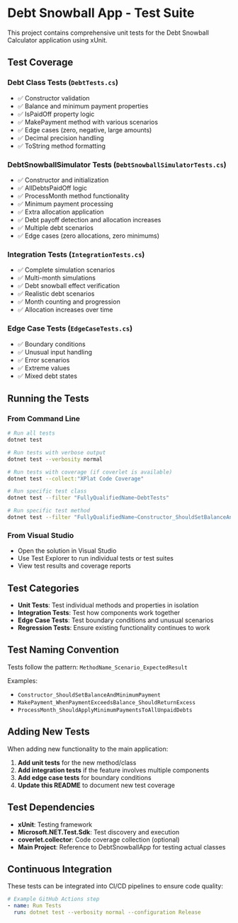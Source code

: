 # Debt Snowball App - Test Suite

This project contains comprehensive unit tests for the Debt Snowball Calculator application using xUnit.

## Test Coverage

### Debt Class Tests (`DebtTests.cs`)
- ✅ Constructor validation
- ✅ Balance and minimum payment properties
- ✅ IsPaidOff property logic
- ✅ MakePayment method with various scenarios
- ✅ Edge cases (zero, negative, large amounts)
- ✅ Decimal precision handling
- ✅ ToString method formatting

### DebtSnowballSimulator Tests (`DebtSnowballSimulatorTests.cs`)
- ✅ Constructor and initialization
- ✅ AllDebtsPaidOff logic
- ✅ ProcessMonth method functionality
- ✅ Minimum payment processing
- ✅ Extra allocation application
- ✅ Debt payoff detection and allocation increases
- ✅ Multiple debt scenarios
- ✅ Edge cases (zero allocations, zero minimums)

### Integration Tests (`IntegrationTests.cs`)
- ✅ Complete simulation scenarios
- ✅ Multi-month simulations
- ✅ Debt snowball effect verification
- ✅ Realistic debt scenarios
- ✅ Month counting and progression
- ✅ Allocation increases over time

### Edge Case Tests (`EdgeCaseTests.cs`)
- ✅ Boundary conditions
- ✅ Unusual input handling
- ✅ Error scenarios
- ✅ Extreme values
- ✅ Mixed debt states

## Running the Tests

### From Command Line
```bash
# Run all tests
dotnet test

# Run tests with verbose output
dotnet test --verbosity normal

# Run tests with coverage (if coverlet is available)
dotnet test --collect:"XPlat Code Coverage"

# Run specific test class
dotnet test --filter "FullyQualifiedName~DebtTests"

# Run specific test method
dotnet test --filter "FullyQualifiedName~Constructor_ShouldSetBalanceAndMinimumPayment"
```

### From Visual Studio
- Open the solution in Visual Studio
- Use Test Explorer to run individual tests or test suites
- View test results and coverage reports

## Test Categories

- **Unit Tests**: Test individual methods and properties in isolation
- **Integration Tests**: Test how components work together
- **Edge Case Tests**: Test boundary conditions and unusual scenarios
- **Regression Tests**: Ensure existing functionality continues to work

## Test Naming Convention

Tests follow the pattern: `MethodName_Scenario_ExpectedResult`

Examples:
- `Constructor_ShouldSetBalanceAndMinimumPayment`
- `MakePayment_WhenPaymentExceedsBalance_ShouldReturnExcess`
- `ProcessMonth_ShouldApplyMinimumPaymentsToAllUnpaidDebts`

## Adding New Tests

When adding new functionality to the main application:

1. **Add unit tests** for the new method/class
2. **Add integration tests** if the feature involves multiple components
3. **Add edge case tests** for boundary conditions
4. **Update this README** to document new test coverage

## Test Dependencies

- **xUnit**: Testing framework
- **Microsoft.NET.Test.Sdk**: Test discovery and execution
- **coverlet.collector**: Code coverage collection (optional)
- **Main Project**: Reference to DebtSnowballApp for testing actual classes

## Continuous Integration

These tests can be integrated into CI/CD pipelines to ensure code quality:

```yaml
# Example GitHub Actions step
- name: Run Tests
  run: dotnet test --verbosity normal --configuration Release
```




